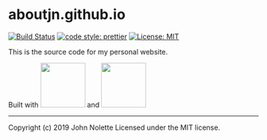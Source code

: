 # aboutjn.github.io

[![Build Status](https://travis-ci.org/neetjn/aboutjn.svg?branch=master)](https://travis-ci.org/neetjn/aboujn)
[![code style: prettier](https://img.shields.io/badge/code_style-prettier-ff69b4.svg)](https://github.com/prettier/prettier)
[![License: MIT](https://img.shields.io/badge/License-MIT-blue.svg)](LICENSE)

This is the source code for my personal website.

Built with <img src="https://svelte.dev/svelte-logo-horizontal.svg" height="auto" width="90px" > and <img src="https://fitsmallbusiness.com/wp-content/uploads/2018/04/word-image-515-e1524751407170.png"  height="auto" width="90px" /> 

---

Copyright (c) 2019 John Nolette Licensed under the MIT license.
